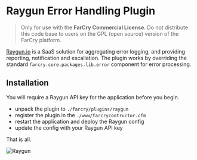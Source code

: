 # Raygun Error Handling Plugin

> Only for use with the **FarCry Commercial License**.  Do not distribute 
this code base to users on the GPL (open source) version of the FarCry platform.

[Raygun.io](http://raygun.io/) is a SaaS solution for aggregating error logging, 
and providing reporting, notification and escallation.  The plugin works by 
overriding the standard `farcry.core.packages.lib.error` component for error processing.

## Installation

You will require a Raygun API key for the application before you begin.

- unpack the plugin to `./farcry/plugins/raygun`
- register the plugin in the `./www/farcrycontructor.cfm`
- restart the application and deploy the Raygun config
- update the config with your Raygun API key

That is all.

![Raygun](https://raygun.io/cassette.axd/file/images/refactor-views/features-page/grouping-60f50b741288ba65e6f86cdabb8737b14a9387e7.png)